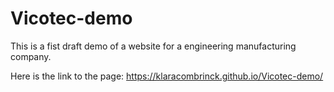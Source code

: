 # Vicotec-demo

This is a fist draft demo of a website for a engineering manufacturing company. 

Here is the link to the page: https://klaracombrinck.github.io/Vicotec-demo/
